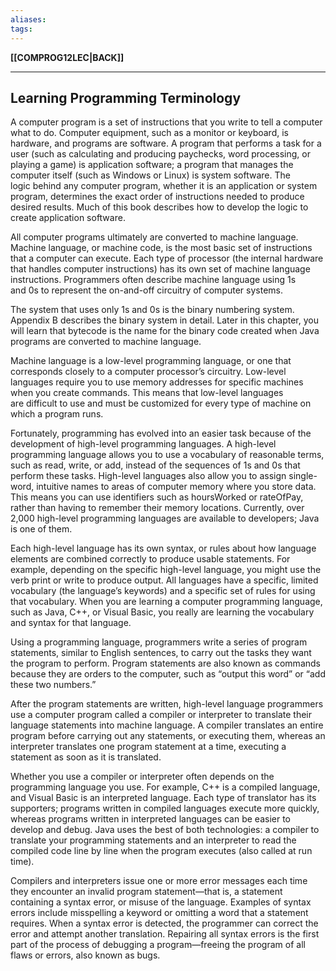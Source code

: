 ```yaml
---
aliases:
tags:
---
```

**[[COMPROG12LEC|BACK]]**

---
## Learning Programming Terminology
A computer program is a set of instructions that you write to tell a computer what to do. Computer equipment, such as a monitor or keyboard, is hardware, and programs are software. A program that performs a task for a user (such as calculating and producing paychecks, word processing, or playing a game) is application software; a program that manages the computer itself (such as Windows or Linux) is system software. The logic behind any computer program, whether it is an application or system program, determines the exact order of instructions needed to produce desired results. Much of this book describes how to develop the logic to create application software.

All computer programs ultimately are converted to machine language. Machine language, or machine code, is the most basic set of instructions that a computer can execute. Each type of processor (the internal hardware that handles computer instructions) has its own set of machine language instructions. Programmers often describe machine language using 1s and 0s to represent the on-and-off circuitry of computer systems.

The system that uses only 1s and 0s is the binary numbering system. Appendix B describes the binary system in detail. Later in this chapter, you will learn that bytecode is the name for the binary code created when Java programs are converted to machine language.

Machine language is a low-level programming language, or one that corresponds closely to a computer processor’s circuitry. Low-level languages require you to use memory addresses for specific machines when you create commands. This means that low-level languages are difficult to use and must be customized for every type of machine on which a program runs.

Fortunately, programming has evolved into an easier task because of the development of high-level programming languages. A high-level programming language allows you to use a vocabulary of reasonable terms, such as read, write, or add, instead of the sequences of 1s and 0s that perform these tasks. High-level languages also allow you to assign single-word, intuitive names to areas of computer memory where you store data. This means you can use identifiers such as hoursWorked or rateOfPay, rather than having to remember their memory locations. Currently, over 2,000 high-level programming languages are available to developers; Java is one of them.

Each high-level language has its own syntax, or rules about how language elements are combined correctly to produce usable statements. For example, depending on the specific high-level language, you might use the verb print or write to produce output. All languages have a specific, limited vocabulary (the language’s keywords) and a specific set of rules for using that vocabulary. When you are learning a computer programming language, such as Java, C++, or Visual Basic, you really are learning the vocabulary and syntax for that language.

Using a programming language, programmers write a series of program statements, similar to English sentences, to carry out the tasks they want the program to perform. Program statements are also known as commands because they are orders to the computer, such as “output this word” or “add these two numbers.”

After the program statements are written, high-level language programmers use a computer program called a compiler or interpreter to translate their language statements into machine language. A compiler translates an entire program before carrying out any statements, or executing them, whereas an interpreter translates one program statement at a time, executing a statement as soon as it is translated.

Whether you use a compiler or interpreter often depends on the programming language you use. For example, C++ is a compiled language, and Visual Basic is an interpreted language. Each type of translator has its supporters; programs written in compiled languages execute more quickly, whereas programs written in interpreted languages can be easier to develop and debug. Java uses the best of both technologies: a compiler to translate your programming statements and an interpreter to read the compiled code line by line when the program executes (also called at run time).

Compilers and interpreters issue one or more error messages each time they encounter an invalid program statement—that is, a statement containing a syntax error, or misuse of the language. Examples of syntax errors include misspelling a keyword or omitting a word that a statement requires. When a syntax error is detected, the programmer can correct the error and attempt another translation. Repairing all syntax errors is the first part of the process of debugging a program—freeing the program of all flaws or errors, also known as bugs.